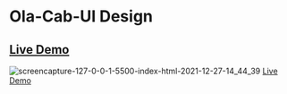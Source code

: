# Ola-Cab-UI Design
  ## [Live Demo](https://ola-ui.netlify.app/)
![screencapture-127-0-0-1-5500-index-html-2021-12-27-14_44_39](https://user-images.githubusercontent.com/91652722/147459287-ba1ab4cd-4117-4f07-b874-3e392013d47c.png)
[Live Demo](https://ola-ui.netlify.app/)
